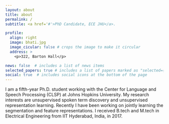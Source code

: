 ```yaml
---
layout: about
title: about
permalink: /
subtitle: <a href='#'>PhD Candidate, ECE JHU</a>.

profile:
  align: right
  image: bhati.jpg
  image_cicular: false # crops the image to make it circular
  address: >
    <p>322, Barton Hall</p>

news: false  # includes a list of news items
selected_papers: true # includes a list of papers marked as "selected={true}"
social: true  # includes social icons at the bottom of the page
---
```


I am a fifth-year Ph.D. student working with the Center for Language and Speech Processing (CLSP) at Johns Hopkins University. My research interests are unsupervised spoken term discovery and unsupervised representation learning. Recently I have been working on jointly learning the segmentation and feature representations. I received B.tech and M.tech in Electrical Engineering from IIT Hyderabad, India, in 2017.